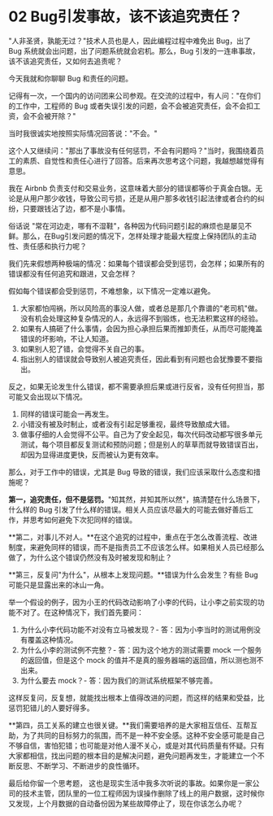 # 02 Bug引发事故，该不该追究责任？

"人非圣贤，孰能无过？"技术人员也是人，因此编程过程中难免出 Bug，出了 Bug
系统就会出问题，出了问题系统就会宕机。那么，Bug
引发的一连串事故，该不该追究责任，又如何去追责呢？

今天我就和你聊聊 Bug 和责任的问题。

记得有一次，一个国内的访问团来公司参观。在交流的过程中，有人问："在你们的工作中，工程师的
Bug 或者失误引发的问题，会不会被追究责任，会不会扣工资，会不会被开除？"

当时我很诚实地按照实际情况回答说："不会。"

这个人又继续问："那出了事故没有任何惩罚，不会有问题吗？"当时，我围绕着员工的素质、自觉性和责任心进行了回答。后来再次思考这个问题，我越想越觉得有意思。

我在 Airbnb
负责支付和交易业务，这意味着大部分的错误都等价于真金白银。无论是从用户那少收钱，导致公司亏损，还是从用户那多收钱引起法律或者合约的纠纷，只要跟钱沾了边，都不是小事情。

俗话说
"常在河边走，哪有不湿鞋"，各种因为代码问题引起的麻烦也是屡见不鲜。那么，在Bug引发问题的情况下，怎样处理才能最大程度上保持团队的主动性、责任感和执行力呢？

我们先来假想两种极端的情况：如果每个错误都会受到惩罚，会怎样；如果所有的错误都没有任何追究和跟进，又会怎样？

假如每个错误都会受到惩罚，不难想象，以下情况一定难以避免。

1.  大家都怕闯祸，所以风险高的事没人做，或者总是那几个靠谱的"老司机"做。没有机会处理这种复杂情况的人，永远得不到锻炼，也无法积累这样的经验。
2.  如果有人搞砸了什么事情，会因为担心承担后果而推卸责任，从而尽可能掩盖错误的坏影响，不让人知道。
3.  如果别人犯了错，会觉得不关自己的事。
4.  指出别人的错误就会导致别人被追究责任，因此看到有问题也会犹豫要不要指出。

反之，如果无论发生什么错误，都不需要承担后果或进行反省，没有任何担当，那可能又会出现以下情况。

1.  同样的错误可能会一再发生。
2.  小错没有被及时制止，或者没有引起足够重视，最终导致酿成大错。
3.  做事仔细的人会觉得不公平。自己为了安全起见，每次代码改动都写很多单元测试，每个项目都反复测试和预防问题；但是别人的草草而就导致错误百出，却因为显得进度更快，反而被认为更有效率。

那么，对于工作中的错误，尤其是 Bug
导致的错误，我们应该采取什么态度和措施呢？

**第一，追究责任，但不是惩罚。**"知其然，并知其所以然"，搞清楚在什么场景下，什么样的
Bug
引发了什么样的错误。相关人员应该尽最大的可能去做好善后工作，并思考如何避免下次犯同样的错误。

**第二，对事儿不对人。**在这个追究的过程中，重点在于怎么改善流程、改进制度，来避免同样的错误，而不是指责员工不应该怎么样。如果相关人员已经那么做了，为什么这个错误仍然没有及时被发现和制止？

**第三，反复问"为什么"，从根本上发现问题。**错误为什么会发生？有些 Bug
可能只是显露出来的冰山一角。

举一个假设的例子，因为小王的代码改动影响了小李的代码，让小李之前实现的功能不对了。在这种情况下，我们首先要问：

1.  为什么小李代码功能不对没有立马被发现？-
    答：因为小李当时的测试用例没有覆盖这种情况。
2.  为什么小李的测试例不完整？- 答：因为这个地方的测试需要 mock
    一个服务的返回值，但是这个 mock
    的值并不是真的服务器端的返回值，所以测也测不出来。
3.  为什么要去 mock？- 答：因为我们的测试系统框架不够完善。

这样反复问，反复想，就能找出根本上值得改进的问题，而这样的结果和受益，比惩罚犯错儿的人要好得多。

**第四，员工关系的建立也很关键。**我们需要培养的是大家相互信任、互帮互助，为了共同的目标努力的氛围，而不是一种不安全感。这种不安全感可能是自己不够自信，害怕犯错；也可能是对他人漫不关心，或是对其代码质量有怀疑。只有大家都相信，找出问题的根本目的是解决问题，避免问题再发生，才能建立一个不断反思、不断学习、不断进步的良性循环。

最后给你留一个思考题，
这也是现实生活中我多次听说的事故。如果你是一家公司的技术主管，团队里的一位工程师因为误操作删除了线上的用户数据，这时候你又发现，上个月数据的自动备份因为某些故障停止了，现在你该怎么办呢？
